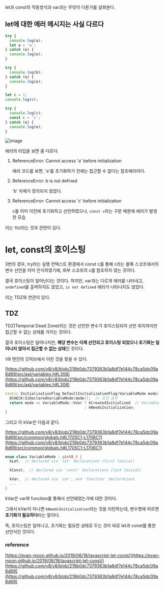 let과 const의 작동방식과 var과는 무엇이 다른가를 살펴본다.

## let에 대한 에러 메시지는 사실 다르다

```javascript
try {
  console.log(a);
  let a = 'a';
} catch (e) {
  console.log(e);
}

try {
  console.log(b);
} catch (e) {
  console.log(e);
}

let c = 1;
console.log(c);

try {
  console.log(c);
  const c = 'c';
} catch (e) {
  console.log(e);
}
```

![image](https://github.com/vinitus/interview/assets/97886013/81317ea2-611d-48cd-805f-9c2280bd525d)

에러의 타입을 보면 좀 다르다.

1. ReferenceError: Cannot access 'a' before initialization

   에러 코드를 보면, 'a'를 초기화하기 전에는 접근할 수 없다는 참조에러이다.

2. ReferenceError: b is not defined

   'b' 자체가 정의되지 않았다.

3. ReferenceError: Cannot access 'c' before initialization

   c를 이미 이전에 초기화하고 선언하였으나, `const c`라는 구문 때문에 에러가 발생한 모습

이는 `TDZ`라는 것과 관련이 있다.

# let, const의 호이스팅

3번의 경우, try라는 실행 컨텍스트 환경에서 const c를 통해 c라는 블록 스코프에서의 변수 선언을 이미 인식하였기에, 외부 스코프의 c를 참조하지 않는 것이다.

결국 호이스팅이 일어난다는 것이다. 하지만, var과는 다르게 에러를 나타내고, `undefined`를 출력하지도 않았고, `is not defined` 에러가 나타나지도 않았다.

이는 TDZ와 연관이 있다.

## TDZ

TDZ(Temporal Dead Zone)라는 것은 선언한 변수가 호이스팅되어 선언 위치까지만 접근할 수 없는 상태를 가지는 것이다.

결국 호이스팅은 일어나지만, **해당 변수는 이제 선언되고 호이스팅 되었으나 초기화는 일어나지 않아서 접근할 수 없는 상태**인 것이다.

V8 엔진의 깃허브에서 이런 것을 찾을 수 있다.

[https://github.com/v8/v8/blob/219b0dc7379363b1a8df7e144c78ca5dc09a8d69/src/ast/variables.h#L308](https://github.com/v8/v8/blob/219b0dc7379363b1a8df7e144c78ca5dc09a8d69/src/ast/variables.h#L308)

```c++
static InitializationFlag DefaultInitializationFlag(VariableMode mode) {
  DCHECK(IsDeclaredVariableMode(mode));  // 조건 검사
  return mode == VariableMode::kVar ? kCreatedInitialized  // Variable의 결과가 mode와 같으면? 에 대한 삼항연산
                                    : kNeedsInitialization;
}
```

그리고 이 kVar은 다음과 같다.

[https://github.com/v8/v8/blob/219b0dc7379363b1a8df7e144c78ca5dc09a8d69/src/common/globals.h#L1705C1-L1706C1](https://github.com/v8/v8/blob/219b0dc7379363b1a8df7e144c78ca5dc09a8d69/src/common/globals.h#L1705C1-L1706C1)

```c++
enum class VariableMode : uint8_t {
  kLet,  // declared via 'let' declarations (first lexical)

  kConst,  // declared via 'const' declarations (last lexical)

  kVar,  // declared via 'var', and 'function' declarations
  ...
}
```

kVar은 var와 function를 통해서 선언돼었는가에 대한 것이다.

그래서 kVar이 아니면 `kNeedsInitialization`라는 것을 리턴하는데, 변수명에 따르면 **초기화가 필요하다**라는 말이다.

즉, 호이스팅은 일어나고, 초기화는 필요한 상태로 두는 것이 바로 let과 const를 통한 선언식인 것이다.

### reference

[https://evan-moon.github.io/2019/06/18/javascript-let-const/](https://evan-moon.github.io/2019/06/18/javascript-let-const/)
[https://github.com/v8/v8/blob/219b0dc7379363b1a8df7e144c78ca5dc09a8d69](https://github.com/v8/v8/blob/219b0dc7379363b1a8df7e144c78ca5dc09a8d69)
